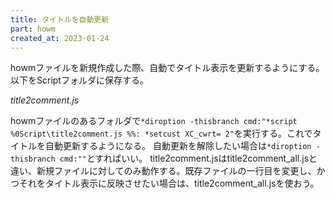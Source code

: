 ```yaml
---
title: タイトルを自動更新
part: howm
created_at: 2023-01-24
---
```


howmファイルを新規作成した際、自動でタイトル表示を更新するようにする。
以下をScriptフォルダに保存する。

_title2comment.js_
<script src="https://gist.github.com/tukasa/52edfb4f0a20435f49541706b8fbe268.js"></script>

howmファイルのあるフォルダで`*diroption -thisbranch cmd:"*script %0Script\title2comment.js %%: *setcust XC_cwrt= 2"`を実行する。これでタイトルを自動更新するようになる。
自動更新を解除したい場合は`*diroption -thisbranch cmd:""`とすればいい。
title2comment.jsはtitle2comment_all.jsと違い、新規ファイルに対してのみ動作する。既存ファイルの一行目を変更し、かつそれをタイトル表示に反映させたい場合は、title2comment_all.jsを使おう。